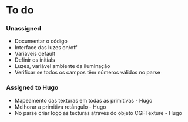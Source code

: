 # To do #
### Unassigned ###
* Documentar o código
* Interface das luzes on/off
* Variáveis default
* Definir os initials
* Luzes, variável ambiente da iluminação
* Verificar se todos os campos têm números válidos no parse

### Assigned to Hugo ###
* Mapeamento das texturas em todas as primitivas - Hugo
* Melhorar a primitiva retângulo - Hugo
* No parse criar logo as texturas através do objeto CGFTexture - Hugo